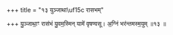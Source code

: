 +++
title = "१३ युञ्जाथा\uf15c रासभम्"

+++
यु॒ञ्जाथा॒ꣳ रास॑भं यु॒वम॒स्मिन् यामे॑ वृषण्वसू। अ॒ग्निं भर॑न्तमस्म॒युम् ॥१३ ॥